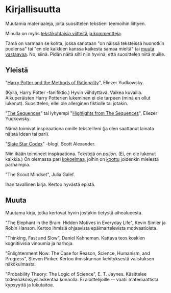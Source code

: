 # Kirjallisuutta

Muutamia materiaaleja, joita suosittelen tekstieni teemoihin liittyen.

Minulla on myös [tekstikohtaisia viitteitä ja kommentteja](/epi/muistiinpanoja).

Tämä on varmaan se kohta, jossa sanotaan "on näissä teksteissä huonotkin puolensa" tai "en ole kaikkien kanssa kaikesta samaa mieltä" tai [muuta vastaavaa](/epi/matala_informaatio). No, siinä. Pidän näitä silti niin hyvinä, että suosittelen niitä muille.

## Yleistä

"[Harry Potter and the Methods of Rationality](https://hpmor.com/)", Eliezer Yudkowsky.

(Kyllä, Harry Potter -fanifiktio.) Hyvin viihdyttävä. Vaikea kuvailla. Alkuperäisten Harry Potterien lukeminen ei ole tarpeen (minä en ollut lukenut). Suosittelen, ellei ole allerginen fiktiolle tai jotakin.

"[The Sequences](https://www.readthesequences.com/)" tai lyhyempi "[Highlights from The Sequences](https://www.lesswrong.com/highlights)", Eliezer Yudkowsky.

Nämä toimivat inspiraationa omille teksteilleni (ja olen saattanut lainata näistä idean tai pari).

"[Slate Star Codex](https://slatestarcodex.com/about/)" -blogi, Scott Alexander.

Niin ikään toimineet inspiraationa. Tekstejä on *paljon*. (Ei, en ole lukenut kaikkia.) On olemassa pari [kokoelmaa](https://www.slatestarcodexabridged.com/), joihin on [koottu](https://www.lesswrong.com/posts/vwqLfDfsHmiavFAGP/the-library-of-scott-alexandria) joidenkin mielestä parhaimpia.

"The Scout Mindset", Julia Galef.

Ihan tavallinen kirja. Kertoo hyvästä epistä.

## Muuta

Muutama kirja, jotka kertovat hyvin jostakin tietystä aihealueesta.

"The Elephant in the Brain: Hidden Motives in Everyday Life", Kevin Simler ja Robin Hanson. Kertoo ihmisiä ohjaavista epäimartelevista motivaatioista.

"Thinking, Fast and Slow", Daniel Kahneman. Kattava teos koskien kognitiivisia vinoumia ja harhoja.

"Enlightenment Now: The Case for Reason, Science, Humanism, and Progress", Steven Pinker. Kertoo ihmiskunnan kehityksestä valistuksen näkökulmasta.

"Probability Theory: The Logic of Science", E. T. Jaynes. Käsittelee todennäköisyyslaskentaa kunnolla. Ei aloittelijoille -- vaatii matemaattista kypsyyttä ja lukutaitoa.
